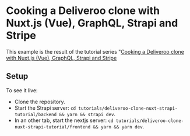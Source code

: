# Cooking a Deliveroo clone with Nuxt.js (Vue), GraphQL, Strapi and Stripe

This example is the result of the tutorial series "[Cooking a Deliveroo clone with Nuxt.js (Vue), GraphQL, Strapi and Stripe](https://strapi.io/blog/cooking-a-deliveroo-clone-with-nuxt-vue-js-graphql-strapi-and-stripe-setup-part-1-7)

## Setup

To see it live:

- Clone the repository.
- Start the Strapi server: `cd tutorials/deliveroo-clone-nuxt-strapi-tutorial/backend && yarn && strapi dev`.
- In an other tab, start the nextjs server: `cd tutorials/deliveroo-clone-nuxt-strapi-tutorial/frontend && yarn && yarn dev`.
